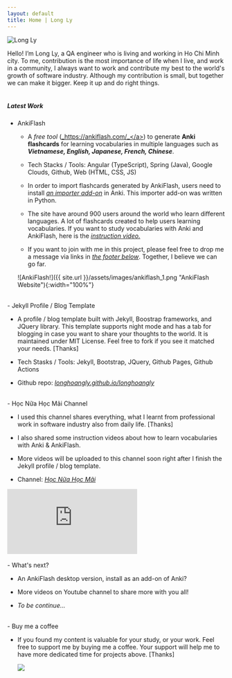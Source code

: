 ```yaml
---
layout: default
title: Home | Long Ly
---
```


<div class="row justify-content-center">
    <picture class="m-4" style="max-width:25%">
        <img src="{{site.url}}/assets/images/avatar_3.jpg" class="rounded-circle img-thumbnail shadow" alt="Long Ly">
    </picture>
</div>

Hello! I’m Long Ly, a QA engineer who is living and working in Ho Chi Minh city.
To me, contribution is the most importance of life when I live, and work in a community,
I always want to work and contribute my best to the world's growth of software industry.
Although my contribution is small, but together we can make it bigger. Keep it up and do right things.  
<br>

##### Latest Work

- AnkiFlash

  - A _free tool_ (<a href="https://ankiflash.com/" target="_blank">_https://ankiflash.com/_</a>) to generate **Anki flashcards** for learning vocabularies in multiple languages such as **_Vietnamese, English, Japanese, French, Chinese_**.

  - Tech Stacks / Tools: Angular (TypeScript), Spring (Java), Google Clouds, Github, Web (HTML, CSS, JS)

  - In order to import flashcards generated by AnkiFlash, users need to install <a href="https://ankiweb.net/shared/info/1129289384" target="_blank">_an importer add-on_</a> in Anki. This importer add-on was written in Python.

  - The site have around 900 users around the world who learn different languages. A lot of flashcards created to help users learning vocabularies. If you want to study vocabularies with Anki and AnkiFlash, here is the <a href="https://youtu.be/5dABxn_dWaI" target="_blank">_instruction video._</a>

  - If you want to join with me in this project, please feel free to drop me a message via links in <a href="#footer">_the footer below_</a>. Together, I believe we can go far.

  ![AnkiFlash!]({{ site.url }}/assets/images/ankiflash_1.png "AnkiFlash Website"){:width="100%"}

<br>
- Jekyll Profile / Blog Template

  - A profile / blog template built with Jekyll, Boostrap frameworks, and JQuery library. This template supports night mode and has a tab for blogging in case you want to share your thoughts to the world. It is maintained under MIT License. Feel free to fork if you see it matched your needs. [Thanks]

  - Tech Stasks / Tools: Jekyll, Bootstrap, JQuery, Github Pages, Github Actions

  - Github repo: <a href="https://github.com/longhoangly/longhoangly" target="_blank">_longhoangly.github.io/longhoangly_</a>

<br>
- Học Nữa Học Mãi Channel

  - I used this channel shares everything, what I learnt from professional work in software industry also from daily life. [Thanks]

  - I also shared some instruction videos about how to learn vocabularies with Anki & AnkiFlash.

  - More videos will be uploaded to this channel soon right after I finish the Jekyll profile / blog template.

  - Channel: <a href="https://www.youtube.com/channel/UCeHm_2bEbq4EmZ9aaAgn7_w" target="_blank">_Học Nữa Học Mãi_</a>

  <div class="video-container">
      <iframe class="responsive-iframe" src="https://www.youtube.com/embed/fGeBk1vEdLY" title="YouTube video player" frameborder="0" allow="accelerometer; autoplay; clipboard-write; encrypted-media; gyroscope; picture-in-picture" allowfullscreen></iframe>
  </div>

<br>
- What's next?

  - An AnkiFlash desktop version, install as an add-on of Anki?

  - More videos on Youtube channel to share more with you all!

  - *To be continue...*

<br>
- Buy me a coffee

  - If you found my content is valuable for your study, or your work. Feel free to support me by buying me a coffee. Your support will help me to have more dedicated time for projects above. [Thanks]

    <a href="https://www.buymeacoffee.com/longhoangly" target="_blank"><img src="https://img.buymeacoffee.com/button-api/?text=Buy me a coffee&emoji=&slug=longhoangly&button_colour=FFDD00&font_colour=000000&font_family=Cookie&outline_colour=000000&coffee_colour=ffffff"></a>

<br>